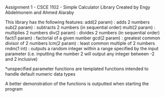 Assignment 1 - CSCE 1102 - Simple Calculator Library
Created by Engy Abdelmonem and Ahmed Alaraby

This library has the following features:
add(2 param) : adds 2 numbers
sub(2 param) : subtracts 2 numbers (in sequential order)
multi(2 param) : multiplies 2 numbers
div(2 param) : divides 2 numbers (in sequential order)
fact(1 param) : factorial of a given number
gcd(2 param) : greatest common divisor of 2 numbers
lcm(2 param) : least common multiple of 2 numbers
rndm(1 int) : outputs a random integer within a range specified by the input parameter (i.e. inputting the number 2 will output any integer between -2 and 2 inclusive)

*unspecified parameter functions are templated functions intended to handle default numeric data types

A better demonstration of the functions is outputted when starting the program
